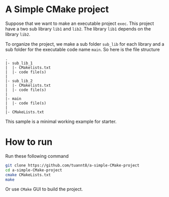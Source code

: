 # A Simple CMake project
Suppose that we want to make an executable project `exec`. This project have a two sub library `lib1` and `lib2`. The library `lib1` depends on the library `lib2`.

To organize the project, we make a sub folder `sub_lib` for each library and a sub folder for the executable code name `main`. So here is the file structure

```
.
|- sub_lib_1
|  |- CMakelists.txt
|  |- code file(s)
|
|- sub_lib_2
|  |- CMakelists.txt
|  |- code file(s)
|
|- main
|  |- code file(s)
|
|- CMakeLists.txt
```

This sample is a minimal working example for starter. 

# How to run

Run these following command

```bash
git clone https://github.com/tuannt8/a-simple-CMake-project
cd a-simple-CMake-project
cmake CMakeLists.txt
make
```

Or use `CMake` GUI to build the project.